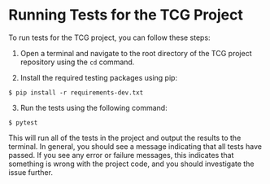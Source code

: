 # Running Tests for the TCG Project

To run tests for the TCG project, you can follow these steps:

1. Open a terminal and navigate to the root directory of the TCG project repository using the `cd` command.

2. Install the required testing packages using pip:

```
$ pip install -r requirements-dev.txt
```

3. Run the tests using the following command:

```
$ pytest
```

This will run all of the tests in the project and output the results to the terminal. In general, you should see a message indicating that all tests have passed. If you see any error or failure messages, this indicates that something is wrong with the project code, and you should investigate the issue further.
